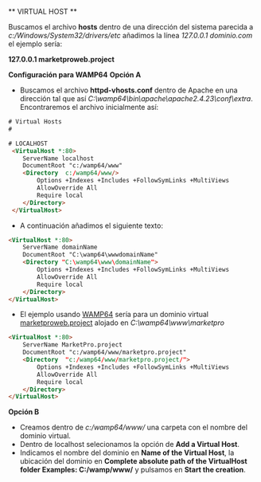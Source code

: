 ** VIRTUAL HOST **

Buscamos el archivo **hosts** dentro de una dirección del sistema parecida a *c:/Windows/System32/drivers/etc*
añadimos la línea *127.0.0.1 dominio.com* el ejemplo sería:

**127.0.0.1 marketproweb.project**

**Configuración para WAMP64**
**Opción A**
* Buscamos el archivo **httpd-vhosts.conf** dentro de Apache en una dirección tal que así *C:\wamp64\bin\apache\apache2.4.23\conf\extra*. Encontraremos el archivo inicialmente así:

```html
# Virtual Hosts
#

# LOCALHOST
 <VirtualHost *:80>
 	ServerName localhost
 	DocumentRoot "c:/wamp64/www"
  	<Directory  c:/wamp64/www/>
  		Options +Indexes +Includes +FollowSymLinks +MultiViews
  		AllowOverride All
  		Require local
  	</Directory>
 </VirtualHost>
```
	
* A continuación añadimos el siguiente texto:

```html
<VirtualHost *:80>
	ServerName domainName
	DocumentRoot "C:\wamp64\wwwdomainName"
	<Directory "C:\wamp64\www\domainName">
		Options +Indexes +Includes +FollowSymLinks +MultiViews
		AllowOverride All
		Require local
	</Directory>
</VirtualHost>
```

* El ejemplo usando [WAMP64](http://www.wampserver.com/en/#wampserver-64-bits-php-5-6-25-php-7) sería para un dominio virtual [marketproweb.project](http://marketproweb.project) alojado en *C:\wamp64\www\marketpro* 

```html
<VirtualHost *:80>
	ServerName MarketPro.project
	DocumentRoot "c:/wamp64/www/marketpro.project"
	<Directory  "c:/wamp64/www/marketpro.project/">
		Options +Indexes +Includes +FollowSymLinks +MultiViews
		AllowOverride All
		Require local
	</Directory>
</VirtualHost>
```
**Opción B**
* Creamos dentro de *c:/wamp64/www/* una carpeta con el nombre del dominio virtual.
* Dentro de localhost selecionamos la opción de **Add a Virtual Host**.
* Indicamos el nombre del dominio en **Name of the Virtual Host**, la ubicación del dominio en **Complete absolute path of the VirtualHost folder Examples: C:/wamp/www/** y pulsamos en **Start the creation**.
